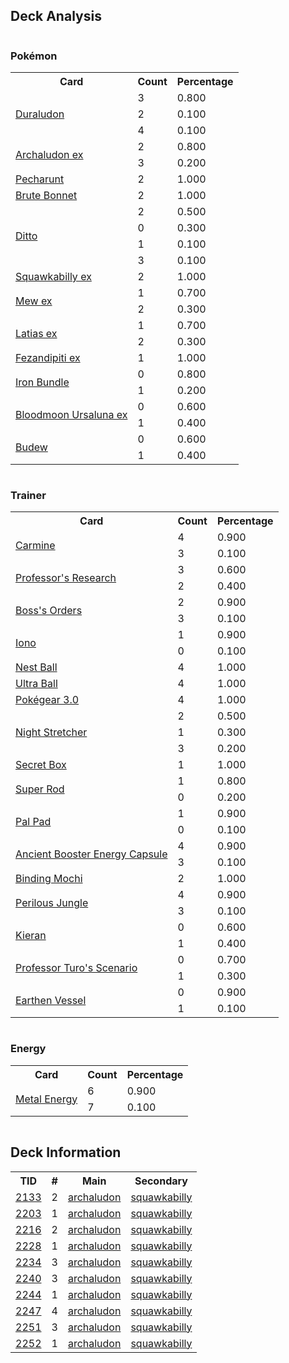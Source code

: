 
## Deck Analysis

<div style="display: flex; flex-wrap: wrap;">
<div style="flex: 1; margin-right: 10px;">
<h3>Pokémon</h3><table><tr><th>Card</th><th>Count</th><th>Percentage</th></tr><tr><td rowspan='3'><a href='https://limitlesstcg.com/cards/SCR/106'>Duraludon</a></td><td>3</td><td>0.800</td></tr><tr><td>2</td><td>0.100</td></tr><tr><td>4</td><td>0.100</td></tr><tr><td rowspan='2'><a href='https://limitlesstcg.com/cards/SSP/130'>Archaludon ex</a></td><td>2</td><td>0.800</td></tr><tr><td>3</td><td>0.200</td></tr><tr><td rowspan='1'><a href='https://limitlesstcg.com/cards/SVP/149'>Pecharunt</a></td><td>2</td><td>1.000</td></tr><tr><td rowspan='1'><a href='https://limitlesstcg.com/cards/PAR/123'>Brute Bonnet</a></td><td>2</td><td>1.000</td></tr><tr><td rowspan='4'><a href='https://limitlesstcg.com/cards/MEW/132'>Ditto</a></td><td>2</td><td>0.500</td></tr><tr><td>0</td><td>0.300</td></tr><tr><td>1</td><td>0.100</td></tr><tr><td>3</td><td>0.100</td></tr><tr><td rowspan='1'><a href='https://limitlesstcg.com/cards/PAL/169'>Squawkabilly ex</a></td><td>2</td><td>1.000</td></tr><tr><td rowspan='2'><a href='https://limitlesstcg.com/cards/MEW/151'>Mew ex</a></td><td>1</td><td>0.700</td></tr><tr><td>2</td><td>0.300</td></tr><tr><td rowspan='2'><a href='https://limitlesstcg.com/cards/SSP/76'>Latias ex</a></td><td>1</td><td>0.700</td></tr><tr><td>2</td><td>0.300</td></tr><tr><td rowspan='1'><a href='https://limitlesstcg.com/cards/SFA/38'>Fezandipiti ex</a></td><td>1</td><td>1.000</td></tr><tr><td rowspan='2'><a href='https://limitlesstcg.com/cards/PAR/56'>Iron Bundle</a></td><td>0</td><td>0.800</td></tr><tr><td>1</td><td>0.200</td></tr><tr><td rowspan='2'><a href='https://limitlesstcg.com/cards/TWM/141'>Bloodmoon Ursaluna ex</a></td><td>0</td><td>0.600</td></tr><tr><td>1</td><td>0.400</td></tr><tr><td rowspan='2'><a href='https://limitlesstcg.com/cards/PRE/4'>Budew</a></td><td>0</td><td>0.600</td></tr><tr><td>1</td><td>0.400</td></tr></table>
</div><div style='flex: 1; margin-right: 10px;'><h3>Trainer</h3><table><tr><th>Card</th><th>Count</th><th>Percentage</th></tr><tr><td rowspan='2'><a href='https://limitlesstcg.com/cards/TWM/145'>Carmine</a></td><td>4</td><td>0.900</td></tr><tr><td>3</td><td>0.100</td></tr><tr><td rowspan='2'><a href='https://limitlesstcg.com/cards/SVI/189'>Professor's Research</a></td><td>3</td><td>0.600</td></tr><tr><td>2</td><td>0.400</td></tr><tr><td rowspan='2'><a href='https://limitlesstcg.com/cards/PAL/172'>Boss's Orders</a></td><td>2</td><td>0.900</td></tr><tr><td>3</td><td>0.100</td></tr><tr><td rowspan='2'><a href='https://limitlesstcg.com/cards/PAL/185'>Iono</a></td><td>1</td><td>0.900</td></tr><tr><td>0</td><td>0.100</td></tr><tr><td rowspan='1'><a href='https://limitlesstcg.com/cards/SVI/181'>Nest Ball</a></td><td>4</td><td>1.000</td></tr><tr><td rowspan='1'><a href='https://limitlesstcg.com/cards/SVI/196'>Ultra Ball</a></td><td>4</td><td>1.000</td></tr><tr><td rowspan='1'><a href='https://limitlesstcg.com/cards/SVI/186'>Pokégear 3.0</a></td><td>4</td><td>1.000</td></tr><tr><td rowspan='3'><a href='https://limitlesstcg.com/cards/SFA/61'>Night Stretcher</a></td><td>2</td><td>0.500</td></tr><tr><td>1</td><td>0.300</td></tr><tr><td>3</td><td>0.200</td></tr><tr><td rowspan='1'><a href='https://limitlesstcg.com/cards/TWM/163'>Secret Box</a></td><td>1</td><td>1.000</td></tr><tr><td rowspan='2'><a href='https://limitlesstcg.com/cards/PAL/188'>Super Rod</a></td><td>1</td><td>0.800</td></tr><tr><td>0</td><td>0.200</td></tr><tr><td rowspan='2'><a href='https://limitlesstcg.com/cards/SVI/182'>Pal Pad</a></td><td>1</td><td>0.900</td></tr><tr><td>0</td><td>0.100</td></tr><tr><td rowspan='2'><a href='https://limitlesstcg.com/cards/TEF/140'>Ancient Booster Energy Capsule</a></td><td>4</td><td>0.900</td></tr><tr><td>3</td><td>0.100</td></tr><tr><td rowspan='1'><a href='https://limitlesstcg.com/cards/PRE/95'>Binding Mochi</a></td><td>2</td><td>1.000</td></tr><tr><td rowspan='2'><a href='https://limitlesstcg.com/cards/TEF/156'>Perilous Jungle</a></td><td>4</td><td>0.900</td></tr><tr><td>3</td><td>0.100</td></tr><tr><td rowspan='2'><a href='https://limitlesstcg.com/cards/TWM/154'>Kieran</a></td><td>0</td><td>0.600</td></tr><tr><td>1</td><td>0.400</td></tr><tr><td rowspan='2'><a href='https://limitlesstcg.com/cards/PAR/171'>Professor Turo's Scenario</a></td><td>0</td><td>0.700</td></tr><tr><td>1</td><td>0.300</td></tr><tr><td rowspan='2'><a href='https://limitlesstcg.com/cards/PAR/163'>Earthen Vessel</a></td><td>0</td><td>0.900</td></tr><tr><td>1</td><td>0.100</td></tr></table>
</div><div style='flex: 1; margin-right: 10px;'><h3>Energy</h3><table><tr><th>Card</th><th>Count</th><th>Percentage</th></tr><tr><td rowspan='2'><a href='https://limitlesstcg.com/cards/SVE/16'>Metal Energy</a></td><td>6</td><td>0.900</td></tr><tr><td>7</td><td>0.100</td></tr></table>
</div></div>

## Deck Information

<table>
<tr><th>TID</th><th>#</th><th>Main</th><th>Secondary</th></tr>
<tr><td><a href='https://limitlesstcg.com/tournaments/jp/2133'>2133</a></td><td>2</td><td><a href='https://limitlesstcg.com/decks/list/jp/31907'>archaludon</a></td><td><a href='https://limitlesstcg.com/decks/list/jp/31907'>squawkabilly</a></td></tr><tr><td><a href='https://limitlesstcg.com/tournaments/jp/2203'>2203</a></td><td>1</td><td><a href='https://limitlesstcg.com/decks/list/jp/32938'>archaludon</a></td><td><a href='https://limitlesstcg.com/decks/list/jp/32938'>squawkabilly</a></td></tr><tr><td><a href='https://limitlesstcg.com/tournaments/jp/2216'>2216</a></td><td>2</td><td><a href='https://limitlesstcg.com/decks/list/jp/33192'>archaludon</a></td><td><a href='https://limitlesstcg.com/decks/list/jp/33192'>squawkabilly</a></td></tr><tr><td><a href='https://limitlesstcg.com/tournaments/jp/2228'>2228</a></td><td>1</td><td><a href='https://limitlesstcg.com/decks/list/jp/33380'>archaludon</a></td><td><a href='https://limitlesstcg.com/decks/list/jp/33380'>squawkabilly</a></td></tr><tr><td><a href='https://limitlesstcg.com/tournaments/jp/2234'>2234</a></td><td>3</td><td><a href='https://limitlesstcg.com/decks/list/jp/33477'>archaludon</a></td><td><a href='https://limitlesstcg.com/decks/list/jp/33477'>squawkabilly</a></td></tr><tr><td><a href='https://limitlesstcg.com/tournaments/jp/2240'>2240</a></td><td>3</td><td><a href='https://limitlesstcg.com/decks/list/jp/33573'>archaludon</a></td><td><a href='https://limitlesstcg.com/decks/list/jp/33573'>squawkabilly</a></td></tr><tr><td><a href='https://limitlesstcg.com/tournaments/jp/2244'>2244</a></td><td>1</td><td><a href='https://limitlesstcg.com/decks/list/jp/33635'>archaludon</a></td><td><a href='https://limitlesstcg.com/decks/list/jp/33635'>squawkabilly</a></td></tr><tr><td><a href='https://limitlesstcg.com/tournaments/jp/2247'>2247</a></td><td>4</td><td><a href='https://limitlesstcg.com/decks/list/jp/33654'>archaludon</a></td><td><a href='https://limitlesstcg.com/decks/list/jp/33654'>squawkabilly</a></td></tr><tr><td><a href='https://limitlesstcg.com/tournaments/jp/2251'>2251</a></td><td>3</td><td><a href='https://limitlesstcg.com/decks/list/jp/33717'>archaludon</a></td><td><a href='https://limitlesstcg.com/decks/list/jp/33717'>squawkabilly</a></td></tr><tr><td><a href='https://limitlesstcg.com/tournaments/jp/2252'>2252</a></td><td>1</td><td><a href='https://limitlesstcg.com/decks/list/jp/33731'>archaludon</a></td><td><a href='https://limitlesstcg.com/decks/list/jp/33731'>squawkabilly</a></td></tr></table>